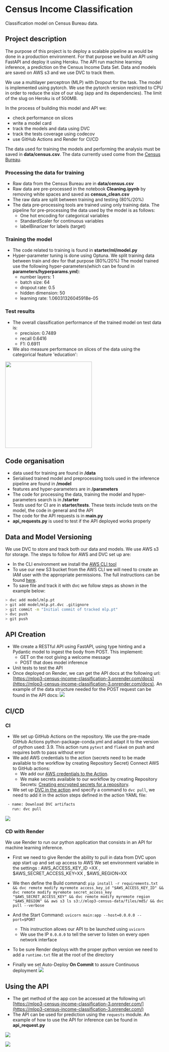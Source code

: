

# Census Income Classification
Classification model on Census Bureau data.

## Project description

The purpose of this project is to deploy a scalable pipeline as would be done in a production environment. For that 
purpose we build an API using FastAPI and deploy it using Heroku. The API run machine learning inference, a prediction 
on the Census Income Data Set. Data and models are saved on AWS s3 and we use DVC to track them.

We use a multilayer perceptron (MLP) with Dropout for the task. The model is implemented using pytorch. We use the 
pytorch version restricted to CPU in order to reduce the size of our slug (app and its dependencies). The limit of the 
slug on Heroku is of 500MB.

In the process of building this model and API we:
- check performance on slices
- write a model card
- track the models and data using DVC
- track the tests coverage using codecov
- use GitHub Actions and Render for CI/CD

The data used for training the models and performing the analysis must be saved in 
**data/census.csv**. The data currently used come from the [Census Bureau](https://archive.ics.uci.edu/ml/datasets/census+income).

### Processing the data for training
- Raw data from the Census Bureau are in **data/census.csv**
- Raw data are pre-processed in the notebook **Cleaning.ipynb** by removing white spaces and saved as **census_clean.csv**
- The raw data are split between training and testing (80%/20%)
- The data pre-processing tools are trained using only training data. The pipeline for pre-processing the data used by 
the model is as follows:
  - One hot encoding for categorical variables
  - StandardScaler for continuous variables
  - labelBinarizer for labels (target)
### Training the model
- The code related to training is found in **starter/ml/model.py**
- Hyper-parameter tuning is done using Optuna. We split training data between train and dev for that purpose (80%/20%)
The model trained use the following hyper-parameters(which can be found in **parameters/hyperparams.yml**):
  - number layers: 1
  - batch size: 64
  - dropout rate: 0.5
  - hidden dimension: 50
  - learning rate: 1.06031326045918e-05

### Test results
- The overall classification performance of the trained model on test data is:
  - precision: 0.7489
  - recall 0.6416
  - F1: 0.6911
- We also measure performance on slices of the data using the categorical feature 'education':
<img src="./screenshots/slice_output.png" width="275" height="275">


## Code organisation
- data used for training are found in **/data**
- Serialised trained model and preprocessing tools used in the inference pipeline are found in **/model** 
- features and hyper-parameters are in **/parameters**
- The code for processing the data, training the model and hyper-parameters search is in **/starter**
- Tests used for CI are in **starter/tests**. These tests include tests on the model, the code in general and the API
- The code for the API requests is in **main.py**
- **api_requests.py** is used to test if the API deployed works properly

## Data and Model Versioning
We use DVC to store and track both our data and models. We use AWS s3 for storage. The steps to follow for AWS and DVC 
set up are:
- In the CLI environment we install the [AWS CLI tool](https://docs.aws.amazon.com/cli/latest/userguide/cli-chap-install.html)
- To use our new S3 bucket from the AWS CLI we will need to create an IAM user with the appropriate permissions.
The full instructions can be found [here](https://docs.aws.amazon.com/IAM/latest/UserGuide/id_users_create.html#id_users_create_console).
- To save file and track it with dvc we follow steps as shown in the example below:
```bash
> dvc add model/mlp.pt
> git add model/mlp.pt.dvc .gitignore
> git commit -m "Initial commit of tracked mlp.pt"
> dvc push
> git push
```

## API Creation

- We create a RESTful API using FastAPI, using type hinting and a Pydantic model to ingest the body from POST. 
This implement:
  - GET on the root giving a welcome message
  - POST that does model inference
- Unit tests to test the API
- Once deployed on Render, we can get the API docs at the following url: [https://mlop3-census-income-classification-3.onrender.com/docs](https://mlop3-census-income-classification-3.onrender.com/docs).
An example of the data structure needed for the POST request can be found in the API docs:
![](screenshots/example.png)

## CI/CD
### CI
- We set up GitHub Actions on the repository. We use the pre-made GitHub Actions python-package-conda.yml and adapt it 
to the version of python used: 3.9. This action runs ```pytest``` and ```flake8``` on push and requires both to pass without error
- We add AWS credentials to the action (secrets need to be made available to the workflow by creating Repository Secret)
Connect AWS to GitHub actions:
  - We add our [AWS credentials to the Action](https://github.com/marketplace/actions/configure-aws-credentials-action-for-github-actions).
  - We make secrets available to our workflow by creating Repository Secrets: 
  [Creating encrypted secrets for a repository](https://docs.github.com/en/actions/security-guides/encrypted-secrets#creating-encrypted-secrets-for-a-repository).
- We set up [DVC in the action](https://github.com/iterative/setup-dvc) and specify a command to ```dvc pull```, 
we need to add it in the action steps defined in the action YAML file:
```bash
 - name: Download DVC artifacts
   run: dvc pull
```
![](screenshots/continuous_integration.png)


### CD with Render
 We use Render to run our python application that consists in an API for machine learning inference.
 
- First we need to give Render the ability to pull in data from DVC upon app start up and set up access to AWS
 We set environment variable in the settings : AWS_ACCESS_KEY_ID =XX , $AWS_SECRET_ACCESS_KEY=XX , $AWS_REGION=XX

- We then define the Build command:
```pip install -r requirements.txt && dvc remote modify myremote access_key_id "$AWS_ACCESS_KEY_ID" && dvc remote modify myremote secret_access_key "$AWS_SECRET_ACCESS_KEY" && dvc remote modify myremote region "$AWS_REGION" && aws s3 ls s3://mlop3-census-data/files/md5/ && dvc pull --verbose```


- And the Start Command:
  ```uvicorn main:app --host=0.0.0.0 --port=$PORT```
  - This instruction allows our API to be launched using ```uvicorn```
  - We use the IP ```0.0.0.0``` to tell the server to listen on every open network interface 

- To be sure Render deploys with the proper python version we need to add a `runtime.txt` file at the root 
  of the directory
  
- Finally we set Auto-Deploy **On Commit** to assure Continuous deployment
![](screenshots/continuous_deployment.png)

  
## Using the API
- The get method of the app con be accessed at the following url: [https://mlop3-census-income-classification-3.onrender.com/](https://mlop3-census-income-classification-3.onrender.com/)
- The API can be used for prediction using the ```requests``` module. An example of how to use the API for inference can 
be found in **api_request.py**

![](screenshots/live_GET.png)

![](screenshots/Live_POST.png)


